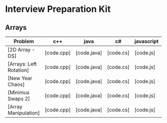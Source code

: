 # Interview Preparation Kit

## Arrays

|Problem| c++|java|c#|javascript|python|
|---|---|---|---|---|---|
|[2D Array - DS]|[code.cpp]|[code.java]|[code.cs]|[code.js]|[code.py3]|
|[Arrays: Left Rotation]|[code.cpp]|[code.java]|[code.cs]|[code.js]|[code.py3]|
|[New Year Chaos]|[code.cpp]|[code.java]|[code.cs]|[code.js]|[code.py3]|
|[Minimus Swaps 2]|[code.cpp]|[code.java]|[code.cs]|[code.js]|[code.py3]|
|[Array Manipulation]|[code.cpp]|[code.java]|[code.cs]|[code.js]|[code.py3]|
